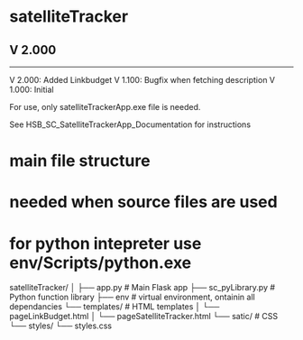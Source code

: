 # satelliteTracker 
## V 2.000
_________________________________
V 2.000: Added Linkbudget
V 1.100: Bugfix when fetching description
V 1.000: Initial


For use, only satelliteTrackerApp.exe file is needed.

See HSB_SC_SatelliteTrackerApp_Documentation for instructions


# main file structure
# needed when source files are used
# for python intepreter use env/Scripts/python.exe
satelliteTracker/
│
├── app.py                # Main Flask app
├── sc_pyLibrary.py       # Python function library
├── env                   # virtual environment, ontainin all dependancies
└── templates/            # HTML templates
│   └── pageLinkBudget.html
│   └── pageSatelliteTracker.html
└── satic/            # CSS
    └── styles/
        └── styles.css
